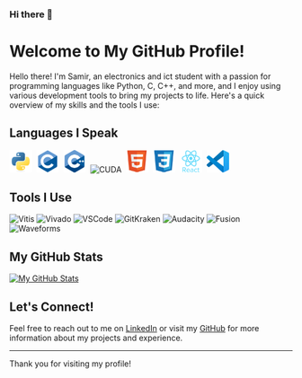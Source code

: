 ### Hi there 👋

<!--
**smachkour/smachkour** is a ✨ _special_ ✨ repository because its `README.md` (this file) appears on your GitHub profile.

Here are some ideas to get you started:

- 🔭 I’m currently working on ...
- 🌱 I’m currently learning ...
- 👯 I’m looking to collaborate on ...
- 🤔 I’m looking for help with ...
- 💬 Ask me about ...
- 📫 How to reach me: ...
- 😄 Pronouns: ...
- ⚡ Fun fact: ...
-->

# Welcome to My GitHub Profile!

Hello there! I'm Samir, an electronics and ict student with a passion for programming languages like Python, C, C++, and more, and I enjoy using various development tools to bring my projects to life. Here's a quick overview of my skills and the tools I use:

## Languages I Speak

<div>
  <!-- Python -->
  <img src="https://github.com/devicons/devicon/blob/master/icons/python/python-original.svg" title="Python" alt="Python" width="40" height="40"/>&nbsp;
  <!-- C -->
  <img src="https://github.com/devicons/devicon/blob/master/icons/c/c-original.svg" title="C" alt="C" width="40" height="40"/>&nbsp;
  <!-- C++ -->
  <img src="https://github.com/devicons/devicon/blob/master/icons/cplusplus/cplusplus-original.svg" title="C++" alt="C++" width="40" height="40"/>&nbsp;
  <!-- CUDA, no direct icon for CUDA in Devicon, using NVIDIA as a stand-in -->
  <img src="https://github.com/devicons/devicon/blob/master/icons/nvidia/nvidia-original.svg" title="CUDA" alt="CUDA" width="40" height="40"/>&nbsp;
  <!-- HTML -->
  <img src="https://github.com/devicons/devicon/blob/master/icons/html5/html5-original.svg" title="HTML5" alt="HTML5" width="40" height="40"/>&nbsp;
  <!-- CSS -->
  <img src="https://github.com/devicons/devicon/blob/master/icons/css3/css3-original.svg" title="CSS3" alt="CSS3" width="40" height="40"/>&nbsp;
  <!-- React -->
  <img src="https://github.com/devicons/devicon/blob/master/icons/react/react-original-wordmark.svg" title="React" alt="React" width="40" height="40"/>&nbsp;
  <!-- VSCode -->
  <img src="https://github.com/devicons/devicon/blob/master/icons/vscode/vscode-original.svg" title="VSCode" alt="VSCode" width="40" height="40"/>
  <!-- GitKraken, no direct icon for GitKraken in Devicon -->
  <!-- For tools without direct Devicon icons, consider linking to an appropriate image or using a generic programming icon as a placeholder -->
</div>


## Tools I Use

![Vitis](https://placehold.it/100x100) <!-- Replace with Vitis icon link -->
![Vivado](https://placehold.it/100x100) <!-- Replace with Vivado icon link -->
![VSCode](https://img.shields.io/badge/-VSCode-007ACC?style=for-the-badge&logo=visualstudiocode&logoColor=white)
![GitKraken](https://placehold.it/100x100) <!-- Replace with GitKraken icon link -->
![Audacity](https://placehold.it/100x100) <!-- Replace with Audacity icon link -->
![Fusion](https://placehold.it/100x100) <!-- Replace with Fusion icon link -->
![Waveforms](https://placehold.it/100x100) <!-- Replace with Waveforms icon link -->


## My GitHub Stats

[![My GitHub Stats](https://github-readme-stats.vercel.app/api?username=smachkour&show_icons=true&theme=tokyonight)](https://github.com/anuraghazra/github-readme-stats)


## Let's Connect!

Feel free to reach out to me on [LinkedIn](https://www.linkedin.com/in/samir-machkour/)  or visit my [GitHub](https://github.com/smachkour) for more information about my projects and experience.

---

Thank you for visiting my profile!

